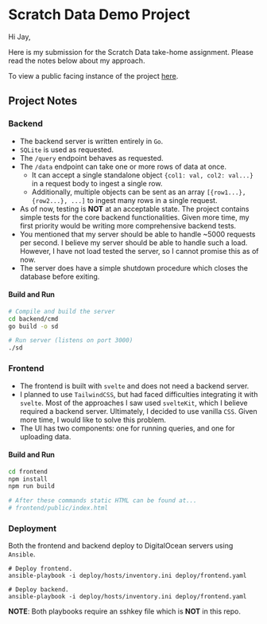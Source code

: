 # Scratch Data Demo Project

Hi Jay, 

Here is my submission for the Scratch Data take-home
assignment. Please read the notes below about my approach.

To view a public facing instance of the project [here](http://134.209.165.38:8080/).

## Project Notes

### Backend
* The backend server is written entirely in `Go`.
* `SQLite` is used as requested.
* The `/query` endpoint behaves as requested.
* The `/data` endpoint can take one or more rows of data at once.
  * It can accept a single standalone object `{col1: val, col2: val...}`
    in a request body to ingest a single row.
  * Additionally, multiple objects can be sent as an array `[{row1...}, {row2...}, ...]` to ingest many rows in a single request.
* As of now, testing is __NOT__ at an acceptable state. 
  The project contains simple tests for the core backend functionalities.
  Given more time, my first priority would be writing more comprehensive backend
  tests.
* You mentioned that my server should be able to handle ~5000 requests per
  second. I believe my server should be able to handle such a load. However, 
  I have not load tested the server, so I cannot promise this as of now.
* The server does have a simple shutdown procedure which closes the database
  before exiting.

#### Build and Run

```bash
# Compile and build the server
cd backend/cmd
go build -o sd

# Run server (listens on port 3000)
./sd        
```

### Frontend

* The frontend is built with `svelte` and does not need a backend server.
* I planned to use `TailwindCSS`, but had faced difficulties integrating it
  with `svelte`. Most of the approaches I saw used `svelteKit`, which I believe
  required a backend server. Ultimately, I decided to use vanilla `CSS`. Given more
  time, I would like to solve this problem.
* The UI has two components: one for running queries, and one for uploading data.

#### Build and Run
```bash
cd frontend
npm install
npm run build

# After these commands static HTML can be found at...
# frontend/public/index.html
```

### Deployment
  
Both the frontend and backend deploy to DigitalOcean servers using
`Ansible`.

```
# Deploy frontend.
ansible-playbook -i deploy/hosts/inventory.ini deploy/frontend.yaml

# Deploy backend.
ansible-playbook -i deploy/hosts/inventory.ini deploy/frontend.yaml
```

__NOTE__: Both playbooks require an sshkey file which is __NOT__ in this repo.
